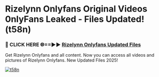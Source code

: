# Rizelynn Onlyfans Original Videos 0nlyFans Leaked - Files Updated! (t58n)

<h3>🔴 CLICK HERE 🌐==►► <a href="https://tinyurl.com/brd5kh86" rel="nofollow">Rizelynn Onlyfans Updated Files</a></h3>

Get Rizelynn Onlyfans and all content. Now you can access all videos and pictures of Rizelynn Onlyfans. New Updated Files 2025!

[![t58n](https://i.imgur.com/K7sEzmb.gif)](https://tinyurl.com/brd5kh86)
